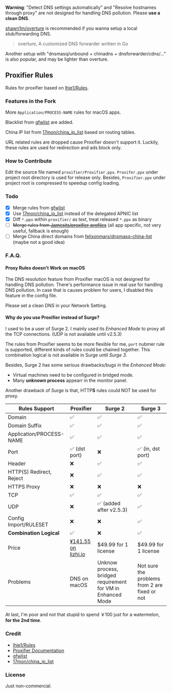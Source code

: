 **Warning**: "Detect DNS settings automatically" and "Resolve hostnames through
proxy" are not designed for handling DNS pollution. Please **use a clean DNS**.

[shawn1m/overture][overture] is recommended if you wanna setup a local
stub/forwarding DNS.
> overture, A customized DNS forwarder written in Go

Another setup with "dnsmasq/unbound + chinadns + dnsforwarder/cdns/..." is also
popular, and may be lighter than overture.

## Proxifier Rules

Rules for proxifier based on [lhie1/Rules][Rules].

### Features in the Fork

More `Application/PROCESS-NAME` rules for macOS apps.

Blacklist from [gfwlist][gfwlist] are added.

China IP list from [17mon/china_ip_list][china_ip_list] based on routing tables.

URL related rules are dropped cause Proxifier doesn't support it. Luckily, these
rules are used for redirection and ads block only.

### How to Contribute
Edit the source file named `proxifier/Proxifier.ppx`. `Proxifer.ppx` under project root
directory is used for release only. Besides, `Proxifier.ppx` under project root is
compressed to speedup config loading.

### Todo
- [x] Merge rules from [gfwlist][gfwlist]
- [x] Use [17mon/china_ip_list][china_ip_list] instead of the delegated APNIC list
- [x] Diff `*.ppx` within `proxifier/` as text, treat released `*.ppx` as binary
- [ ] ~~Merge rules from [Jamesits/proxifier-profiles][jamesits-rules]~~ (all app specific, not very useful, fallback is enough)
- [ ] Merge China direct domains from [felixonmars/dnsmasq-china-list][dnsmasq-china-list]
    (maybe not a good idea)

### F.A.Q.
#### Proxy Rules doesn't Work on macOS
The DNS resolution feature from Proxifier macOS is not designed for handling DNS pollution.
There's performance issue in real use for handling DNS pollution. In case that
is causes problem for users, I disabled this feature in the config file.

Please set a clean DNS in your Network Setting.

#### Why do you use Proxifier instead of Surge?

I used to be a user of Surge 2. I mainly used its *Enhanced Mode* to proxy
all the TCP connections. (UDP is not available until v2.5.3)

The rules from Proxifier seems to be more flexible for me, `port` nubmer rule is
supported, different kinds of rules could be chained together.
This combination logical is not available in Surge until *Surge 3*.

Besides, Surge 2 has some serious drawbacks/bugs in the *Enhanced Mode*:
- Virtual machines need to be configured in bridged mode.
- Many **unknown process** appearr in the monitor panel.

Another drawback of Surge is that, HTTP**S** rules could NOT be used for proxy.

| Rules Support | Proxifier | Surge 2 | Surge 3 |
| --- | --- | --- | --- |
| Domain | ✅ | ✅ | ✅ |
| Domain Suffix | ✅ | ✅ | ✅ |
| Application/PROCESS-NAME | ✅ | ✅ | ✅ |
| Port | ✅ (dst port) | ❌ | ✅ (in, dst port) |
| Header | ❌ | ✅ | ✅ |
| HTTP(S) Redirect, Reject | ❌ | ✅ | ✅ |
| HTTPS Proxy | ❌ | ❌ | ❌ |
| TCP | ✅ | ✅ | ✅ |
| UDP | ❌ | ✅ (added after v2.5.3) | ✅ |
| Config Import/RULESET | ❌ | ❌ | ✅ |
| **Combination Logical** | ✅ | ❌ | ✅ |
| Price | [¥141.55 on lizhi.io][proxifier-special-offer]  | $49.99 for 1 license | $49.99 for 1 license |
| Problems | DNS on macOS | Unknow process, bridged requirement for VM in Enhanced Mode | Not sure the problems from 2 are fixed or not |

At last, I'm poor and not that stupid to spend ￥100 just for a watermelon, **for the 2nd time**.

### Credit
- [lhie1/Rules][Rules]
- [Proxifier Documentation][proxifier-doc]
- [gfwlist][gfwlist]
- [17mon/china_ip_list][china_ip_list]

### License

Just non-commercial.

[Rules]: https://github.com/lhie1/Rules
[overture]: https://github.com/shawn1m/overture
[gfwlist]: https://github.com/gfwlist/gfwlist
[china_ip_list]: https://github.com/17mon/china_ip_list
[jamesits-rules]: https://github.com/Jamesits/proxifier-profiles
[dnsmasq-china-list]: https://github.com/felixonmars/dnsmasq-china-list
[proxifier-doc]: http://www.proxifier.com/docs/mac-v2/
[proxifier-special-offer]: https://item.taobao.com/item.htm?id=535723275520

